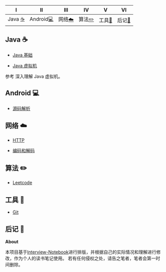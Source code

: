 | Ⅰ | Ⅱ | Ⅲ | Ⅳ | Ⅴ | Ⅵ | 
| :--------: | :---------: | :---------: | :---------: | :---------: | :---------:| 
| Java [:coffee:](#java-coffee) | Android[:computer:](#Android-computer)|网络[:cloud:](#网络-cloud) | 算法[:pencil2:](#算法-pencil2) | 工具[:hammer:](#工具-hammer)|后记[:memo:](#后记-memo) |

## Java :coffee:

- [Java 基础](https://github.com/passin95/LearningNotes/blob/master/notes/Java%20基础.md)

- [Java 虚拟机](https://github.com/passin95/LearningNotes/blob/master/notes/Java%20虚拟机.md)

参考 深入理解 Java 虚拟机。

## Android :computer:

- [源码解析](https://github.com/passin95/LearningNotes/blob/master/notes/源码解析.md)

## 网络 :cloud:

- [HTTP](https://github.com/passin95/LearningNotes/blob/master/notes/HTTP.md)

- [编码和解码](https://github.com/passin95/LearningNotes/blob/master/notes/编码和解码.md)

## 算法 :pencil2:

- [Leetcode](https://github.com/passin95/LearningNotes/blob/master/notes/Leetcode.md)

## 工具 :hammer:

- [Git](https://github.com/passin95/LearningNotes/blob/master/notes/Git.md)


## 后记 :memo:

**About**

本项目基于[Interview-Notebook](https://github.com/CyC2018/Interview-Notebook)进行排版，并根据自己的实际情况和理解进行修改，作为个人的读书笔记使用。
若有任何侵权之处，请告之笔者，笔者会第一时间删除。




